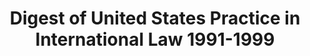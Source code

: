 ---
layout: wrapper_text
category: datasets

# Basic
identifier: "100,686"
title: "Digest of United States Practice in International Law 1991-1999"
describedBy: "http://www.state.gov/documents/organization/139394.pdf"
description: "The Office of the Legal Adviser publishes the annual Digest of United States Practice in International Law to provide the public with a historical record of the views and practice of the Government of the United States in public and private international law. In his introduction to the Digest covering 1991-1999, then Legal Adviser John B. Bellinger, III, summarized its contents, stating in part: \"During this period, for instance, the United States became party to important human rights treaties, including the International Covenant on Civil and Political Rights, the UN Convention Against Torture and Other Cruel, Inhuman, or Degrading Treatment or Punishment, and the International Convention on the Elimination of All Forms of Racial Discrimination. International terrorist acts such as the bombing of Pan Am 103 over Lockerbie, Scotland, posed new challenges, to which the United States responded through negotiation of new international terrorism conventions, efforts in both the UN Security Council and the International Court of Justice, and changes in U.S. domestic laws . . . . \"Legal issues involving the use of force arose with U.S. participation in the Gulf War and the military intervention in the territory of the Former Yugoslavia, and were addressed in several instances before the International Court of Justice. U.S. participation in the peace process and in peacekeeping in areas as diverse as the Middle East, Bosnia, Kosovo, Somalia, and Haiti gave rise to both international and domestic legal issues. Major efforts were pursued in arms control and nuclear non-proliferation, including the establishment of the Korean Energy Development Organization. \"The 1990s were an era of new international institutions and political structures. The United States was actively engaged, for instance, in the Security Council's creation of the international criminal tribunals for the former Yugoslavia and for Rwanda and the UN Mission in Kosovo."
programCode:
  - "014:003"
bureauCode:
  - "014:00"

# Dates
modified: "2005-01-01"

# POC
poc:
  type: "vcard:Contact"
  fn: "Guymon, CarrieLyn"
  hasEmail: "mailto:GuymonCD@state.gov"

# Publisher
publisher:
  type: "org:Organization"
  name: "U.S. Department of State"

# Spatiotemporal
spatial: "US"
temporal: "1991-01-01T00:00:01Z/1999-12-31T23:59:59Z"

# Distribution
distribution:
  - type: "dcat:Distribution"
    downloadURL: "http://www.state.gov/documents/organization/139394.pdf"
    mediaType: "application/pdf"
  - type: "dcat:Distribution"
    accessURL: "http://www.state.gov/documents/organization/139394.pdf"
    format: "pdf"

# Keywords
keyword:
  - "-"
---